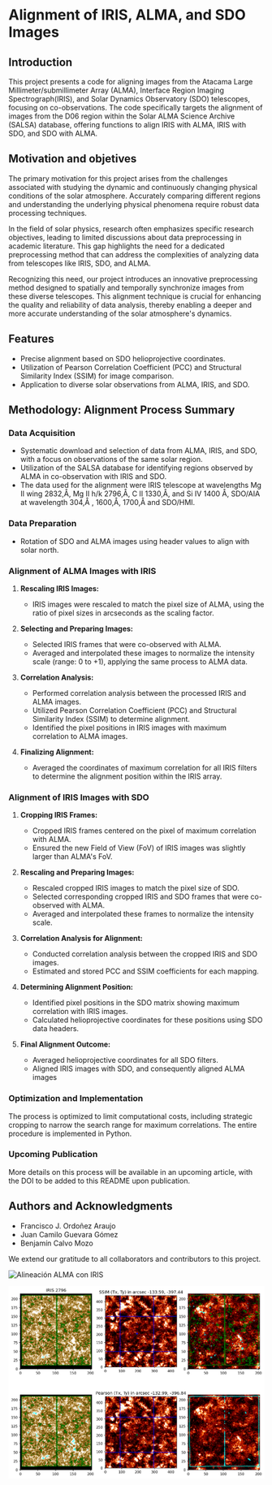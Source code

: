 # Alignment of IRIS, ALMA, and SDO Images

## Introduction
This project presents a  code for aligning images from the Atacama Large Millimeter/submillimeter Array (ALMA), Interface Region Imaging Spectrograph(IRIS), and Solar Dynamics Observatory (SDO) telescopes, focusing on co-observations. The code specifically targets the alignment of images from the D06 region within the Solar ALMA Science Archive (SALSA) database, offering functions to align IRIS with  ALMA, IRIS with SDO, and SDO with ALMA.

## Motivation and objetives
The primary motivation for this project arises from the challenges associated with studying the dynamic and continuously changing physical conditions of the solar atmosphere. Accurately comparing different regions and understanding the underlying physical phenomena require robust data processing techniques. 

In the field of solar physics, research often emphasizes specific research objectives, leading to limited discussions about data preprocessing in academic literature. This gap highlights the need for a dedicated preprocessing method that can address the complexities of analyzing data from telescopes like IRIS, SDO, and ALMA.

Recognizing this need, our project introduces an innovative preprocessing method designed to spatially and temporally synchronize images from these diverse telescopes. This alignment technique is crucial for enhancing the quality and reliability of data analysis, thereby enabling a deeper and more accurate understanding of the solar atmosphere's dynamics.

## Features
- Precise alignment based on SDO helioprojective coordinates.
- Utilization of Pearson Correlation Coefficient (PCC) and Structural Similarity Index (SSIM) for image comparison.
- Application to diverse solar observations from ALMA, IRIS, and SDO.

## Methodology: Alignment Process Summary


### Data Acquisition
- Systematic download and selection of data from ALMA, IRIS, and SDO, with a focus on observations of the same solar region.
- Utilization of the SALSA database for identifying regions observed by ALMA in co-observation with IRIS and SDO.
- The data used for the alignment were  IRIS telescope at wavelengths Mg II wing 2832\,Å, Mg II h/k 2796\,Å, C II 1330\,Å, and Si IV 1400 Å, SDO/AIA at wavelength 304\,Å , 1600\,Å, 1700\,Å  and  SDO/HMI.

### Data Preparation
- Rotation of SDO and ALMA images using header values to align with solar north.

### Alignment of ALMA Images with IRIS
1. **Rescaling IRIS Images:** 
   - IRIS images were rescaled to match the pixel size of ALMA, using the ratio of pixel sizes in arcseconds as the scaling factor.

2. **Selecting and Preparing Images:**
   - Selected IRIS frames that were co-observed with ALMA.
   - Averaged and interpolated these images to normalize the intensity scale (range: 0 to +1), applying the same process to ALMA data.

3. **Correlation Analysis:**
   - Performed correlation analysis between the processed IRIS and ALMA images.
   - Utilized Pearson Correlation Coefficient (PCC) and Structural Similarity Index (SSIM) to determine alignment.
   - Identified the pixel positions in IRIS images with maximum correlation to ALMA images.

4. **Finalizing Alignment:**
   - Averaged the coordinates of maximum correlation for all IRIS filters to determine the alignment position within the IRIS array.

### Alignment of IRIS Images with SDO
1. **Cropping IRIS Frames:**
   - Cropped IRIS frames centered on the pixel of maximum correlation with ALMA.
   - Ensured the new Field of View (FoV) of IRIS images was slightly larger than ALMA's FoV.

2. **Rescaling and Preparing Images:**
   - Rescaled cropped IRIS images to match the pixel size of SDO.
   - Selected corresponding cropped IRIS and SDO frames that were co-observed with ALMA.
   - Averaged and interpolated these frames to normalize the intensity scale.

3. **Correlation Analysis for Alignment:**
   - Conducted correlation analysis between the cropped IRIS and SDO images.
   - Estimated and stored PCC and SSIM coefficients for each mapping.

4. **Determining Alignment Position:**
   - Identified pixel positions in the SDO matrix showing maximum correlation with IRIS images.
   - Calculated helioprojective coordinates for these positions using SDO data headers.

5. **Final Alignment Outcome:**
   - Averaged helioprojective coordinates for all SDO filters.
   - Aligned IRIS images with SDO, and consequently aligned ALMA images






















### Optimization and Implementation
The process is optimized to limit computational costs, including strategic cropping to narrow the search range for maximum correlations. The entire procedure is implemented in Python.

### Upcoming Publication
More details on this process will be available in an upcoming article, with the DOI to be added to this README upon publication.




## Authors and Acknowledgments
- Francisco J. Ordoñez Araujo
- Juan Camilo Guevara Gómez
- Benjamín Calvo Mozo

We extend our gratitude to all collaborators and contributors to this project.









![Alineación ALMA con IRIS](IMAGES_RESULTS/result_alingnment_with_iris.jpg)




![Alineación ALMA con IRIS](IMAGES_RESULTS/IRIS_alignment_with_SDO.png)



